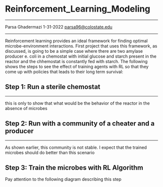 # Reinforcement_Learning_Modeling
----

Parsa Ghadermazi 1-31-2022
parsa96@colostate.edu

----

Reinforcement learning provides an ideal framework for finding optimal microbe-environment interactions. First project that uses this framework, as discussed, is going to be a simple case where there are two amylase producer e. coli in a chemostat with initial glucose and starch present in the reactor and the chhemostat is constantly fed with starch. The following shows the steps to see the effect of training agents with RL so that they come up with policies that leads to their long term survival:

## Step 1: Run a sterile chemostat
-----

this is only to show that what would be the behavior of the reactor in the absence of microbes

## Step 2: Run with a community of a cheater and a producer
----
As shown earlier, this community is not stable. I expect that the trained microbes should do better than this scenario

## Step 3: Train the microbes with RL Algorithm

Pay attention to the following diagram describing this step 

